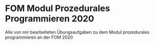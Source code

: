 # FOM Modul Prozedurales Programmieren 2020
Alle von mir bearbeiteten Übungsaufgaben zu dem Modul prozedurales programmieren an der FOM 2020
